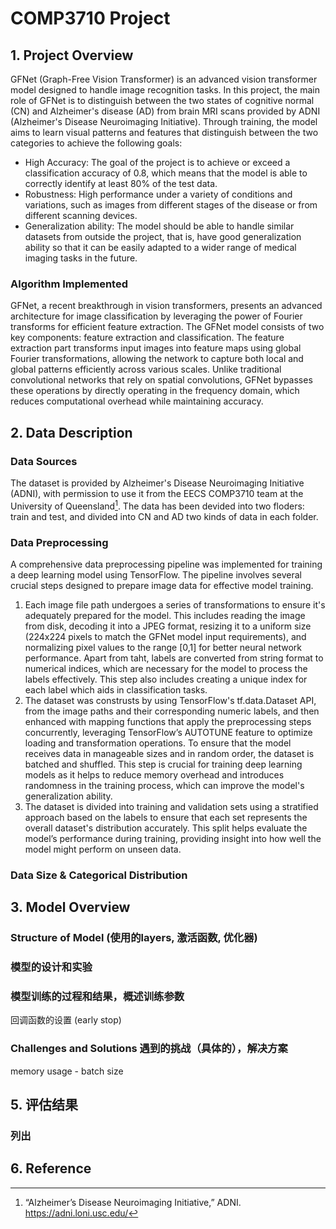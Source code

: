 # COMP3710 Project

## 1. Project Overview

GFNet (Graph-Free Vision Transformer) is an advanced vision transformer model designed to handle image recognition tasks. In this project, the main role of GFNet is to distinguish between the two states of cognitive normal (CN) and Alzheimer's disease (AD) from brain MRI scans provided by ADNI (Alzheimer's Disease Neuroimaging Initiative). Through training, the model aims to learn visual patterns and features that distinguish between the two categories to achieve the following goals:

- High Accuracy: The goal of the project is to achieve or exceed a classification accuracy of 0.8, which means that the model is able to correctly identify at least 80% of the test data.
- Robustness: High performance under a variety of conditions and variations, such as images from different stages of the disease or from different scanning devices.
- Generalization ability: The model should be able to handle similar datasets from outside the project, that is, have good generalization ability so that it can be easily adapted to a wider range of medical imaging tasks in the future.

### Algorithm Implemented

GFNet, a recent breakthrough in vision transformers, presents an advanced architecture for image classification by leveraging the power of Fourier transforms for efficient feature extraction. The GFNet model consists of two key components: feature extraction and classification. The feature extraction part transforms input images into feature maps using global Fourier transformations, allowing the network to capture both local and global patterns efficiently across various scales. Unlike traditional convolutional networks that rely on spatial convolutions, GFNet bypasses these operations by directly operating in the frequency domain, which reduces computational overhead while maintaining accuracy.

## 2. Data Description

### Data Sources

The dataset is provided by Alzheimer's Disease Neuroimaging Initiative (ADNI), with permission to use it from the EECS COMP3710 team at the University of Queensland[^1]. The data has been devided into two floders: train and test, and divided into CN and AD two kinds of data in each folder.

### Data Preprocessing

A comprehensive data preprocessing pipeline was implemented for training a deep learning model using TensorFlow. The pipeline involves several crucial steps designed to prepare image data for effective model training.

1. Each image file path undergoes a series of transformations to ensure it's adequately prepared for the model. This includes reading the image from disk, decoding it into a JPEG format, resizing it to a uniform size (224x224 pixels to match the GFNet model input requirements), and normalizing pixel values to the range [0,1] for better neural network performance. Apart from taht, labels are converted from string format to numerical indices, which are necessary for the model to process the labels effectively. This step also includes creating a unique index for each label which aids in classification tasks.
2. The dataset was construsts by using TensorFlow's tf.data.Dataset API, from the image paths and their corresponding numeric labels, and then enhanced with mapping functions that apply the preprocessing steps concurrently, leveraging TensorFlow’s AUTOTUNE feature to optimize loading and transformation operations. To ensure that the model receives data in manageable sizes and in random order, the dataset is batched and shuffled. This step is crucial for training deep learning models as it helps to reduce memory overhead and introduces randomness in the training process, which can improve the model's generalization ability.
3. The dataset is divided into training and validation sets using a stratified approach based on the labels to ensure that each set represents the overall dataset's distribution accurately. This split helps evaluate the model’s performance during training, providing insight into how well the model might perform on unseen data.

### Data Size & Categorical Distribution

## 3. Model Overview

### Structure of Model (使用的layers, 激活函数, 优化器)

### 模型的设计和实验

### 模型训练的过程和结果，概述训练参数

回调函数的设置 (early stop)

### Challenges and Solutions 遇到的挑战（具体的），解决方案

memory usage - batch size

## 5. 评估结果

### 列出

## 6. Reference

[^1]: “Alzheimer’s Disease Neuroimaging Initiative,” ADNI. <https://adni.loni.usc.edu/>

